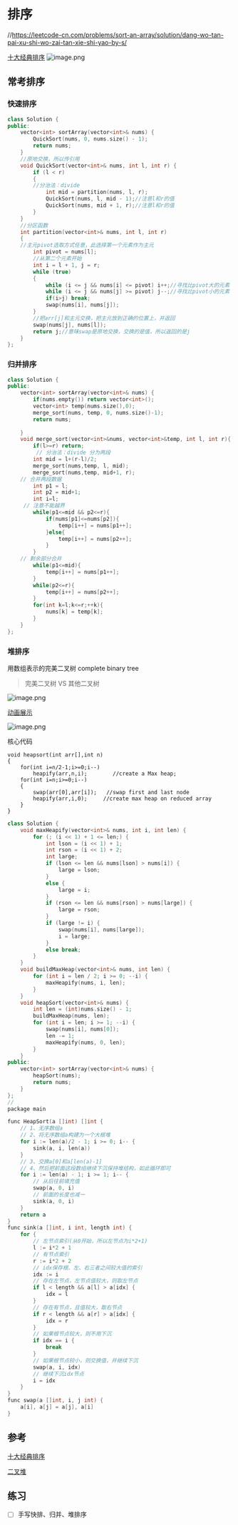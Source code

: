 # 排序
//https://leetcode-cn.com/problems/sort-an-array/solution/dang-wo-tan-pai-xu-shi-wo-zai-tan-xie-shi-yao-by-s/

[十大经典排序](https://www.cnblogs.com/onepixel/p/7674659.html)
![image.png](./sort.png)
## 常考排序

### 快速排序

```c++
class Solution {
public:
	vector<int> sortArray(vector<int>& nums) {
		QuickSort(nums, 0, nums.size() - 1);
		return nums;
	}
	//原地交换，所以传引用
	void QuickSort(vector<int>& nums, int l, int r) {
		if (l < r)
		{
		//分治法：divide
			int mid = partition(nums, l, r);
			QuickSort(nums, l, mid - 1);//注意l和r的值
			QuickSort(nums, mid + 1, r);//注意l和r的值
		}
	}
	//分区函数
	int partition(vector<int>& nums, int l, int r)
	{
	//主元pivot选取方式任意，此选择第一个元素作为主元
		int pivot = nums[l];
		//从第二个元素开始
		int i = l + 1, j = r;
		while (true)
		{
			while (i <= j && nums[i] <= pivot) i++;//寻找比pivot大的元素
			while (i <= j && nums[j] >= pivot) j--;//寻找比pivot小的元素
			if(i>j) break;
			swap(nums[i], nums[j]);
		}
		//把arr[j]和主元交换，把主元放到正确的位置上，并返回
		swap(nums[j], nums[l]);
		return j;//意味swap是原地交换，交换的是值，所以返回的是j
	}
};
```

### 归并排序

```c++
class Solution {
public:
    vector<int> sortArray(vector<int>& nums) {
        if(nums.empty()) return vector<int>();
        vector<int> temp(nums.size(),0);
        merge_sort(nums, temp, 0, nums.size()-1);
        return nums;
        
    }
    void merge_sort(vector<int>&nums, vector<int>&temp, int l, int r){
        if(l>=r) return;
         // 分治法：divide 分为两段
        int mid = l+(r-l)/2;
        merge_sort(nums,temp, l, mid);
        merge_sort(nums,temp, mid+1, r);
	// 合并两段数据
        int p1 = l;
        int p2 = mid+1;
        int i=l;
	 // 注意不能越界
        while(p1<=mid && p2<=r){
            if(nums[p1]<=nums[p2]){
                temp[i++] = nums[p1++];
            }else{
                temp[i++] = nums[p2++];
            }
        }
	// 剩余部分合并
        while(p1<=mid){
            temp[i++] = nums[p1++];
        }
        while(p2<=r){
            temp[i++] = nums[p2++];
        }
        for(int k=l;k<=r;++k){
            nums[k] = temp[k];
        }
    }
};
```

### 堆排序

用数组表示的完美二叉树 complete binary tree

> 完美二叉树 VS 其他二叉树

![image.png](https://img.fuiboom.com/img/tree_type.png)

[动画展示](https://www.bilibili.com/video/av18980178/)

![image.png](https://img.fuiboom.com/img/heap.png)

核心代码
```伪代码c
void heapsort(int arr[],int n)
{
    for(int i=n/2-1;i>=0;i--)
        heapify(arr,n,i);        //create a Max heap;
    for(int i=n;i>=0;i--)
    {
        swap(arr[0],arr[i]);   //swap first and last node
        heapify(arr,i,0);     //create max heap on reduced array
    }
}
```
```c++
class Solution {
    void maxHeapify(vector<int>& nums, int i, int len) {
        for (; (i << 1) + 1 <= len;) {
            int lson = (i << 1) + 1;
            int rson = (i << 1) + 2;
            int large;
            if (lson <= len && nums[lson] > nums[i]) {
                large = lson;
            }
            else {
                large = i;
            }
            if (rson <= len && nums[rson] > nums[large]) {
                large = rson;
            }
            if (large != i) {
                swap(nums[i], nums[large]);
                i = large;
            }
            else break;
        }
    }
    void buildMaxHeap(vector<int>& nums, int len) {
        for (int i = len / 2; i >= 0; --i) {
            maxHeapify(nums, i, len);
        }
    }
    void heapSort(vector<int>& nums) {
        int len = (int)nums.size() - 1;
        buildMaxHeap(nums, len);
        for (int i = len; i >= 1; --i) {
            swap(nums[i], nums[0]);
            len -= 1;
            maxHeapify(nums, 0, len);
        }
    }
public:
    vector<int> sortArray(vector<int>& nums) {
        heapSort(nums);
        return nums;
    }
};
//
package main

func HeapSort(a []int) []int {
    // 1、无序数组a
	// 2、将无序数组a构建为一个大根堆
	for i := len(a)/2 - 1; i >= 0; i-- {
		sink(a, i, len(a))
	}
	// 3、交换a[0]和a[len(a)-1]
	// 4、然后把前面这段数组继续下沉保持堆结构，如此循环即可
	for i := len(a) - 1; i >= 1; i-- {
		// 从后往前填充值
		swap(a, 0, i)
		// 前面的长度也减一
		sink(a, 0, i)
	}
	return a
}
func sink(a []int, i int, length int) {
	for {
		// 左节点索引(从0开始，所以左节点为i*2+1)
		l := i*2 + 1
		// 有节点索引
		r := i*2 + 2
		// idx保存根、左、右三者之间较大值的索引
		idx := i
		// 存在左节点，左节点值较大，则取左节点
		if l < length && a[l] > a[idx] {
			idx = l
		}
		// 存在有节点，且值较大，取右节点
		if r < length && a[r] > a[idx] {
			idx = r
		}
		// 如果根节点较大，则不用下沉
		if idx == i {
			break
		}
		// 如果根节点较小，则交换值，并继续下沉
		swap(a, i, idx)
		// 继续下沉idx节点
		i = idx
	}
}
func swap(a []int, i, j int) {
	a[i], a[j] = a[j], a[i]
}

```

## 参考

[十大经典排序](https://www.cnblogs.com/onepixel/p/7674659.html)

[二叉堆](https://labuladong.gitbook.io/algo/shu-ju-jie-gou-xi-lie/er-cha-dui-xiang-jie-shi-xian-you-xian-ji-dui-lie)

## 练习

- [ ] 手写快排、归并、堆排序
